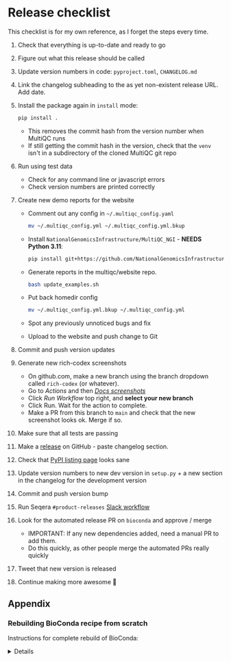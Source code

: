 # Release checklist

This checklist is for my own reference, as I forget the steps every time.

1. Check that everything is up-to-date and ready to go
2. Figure out what this release should be called
3. Update version numbers in code: `pyproject.toml`, `CHANGELOG.md`
4. Link the changelog subheading to the as yet non-existent release URL. Add date.
5. Install the package again in `install` mode:

   ```bash
   pip install .
   ```

   - This removes the commit hash from the version number when MultiQC runs
   - If still getting the commit hash in the version, check that the `venv` isn't in a subdirectory of the cloned MultiQC git repo

6. Run using test data
   - Check for any command line or javascript errors
   - Check version numbers are printed correctly
7. Create new demo reports for the website

   - Comment out any config in `~/.multiqc_config.yaml`

     ```bash
     mv ~/.multiqc_config.yml ~/.multiqc_config.yml.bkup
     ```

   - Install `NationalGenomicsInfrastructure/MultiQC_NGI` - **NEEDS Python 3.11**:

     ```bash
     pip install git+https://github.com/NationalGenomicsInfrastructure/MultiQC_NGI@0.7.1
     ```

   - Generate reports in the multiqc/website repo.

     ```bash
     bash update_examples.sh
     ```

   - Put back homedir config

     ```bash
     mv ~/.multiqc_config.yml.bkup ~/.multiqc_config.yml
     ```

   - Spot any previously unnoticed bugs and fix
   - Upload to the website and push change to Git

8. Commit and push version updates
9. Generate new rich-codex screenshots
   - On github.com, make a new branch using the branch dropdown called `rich-codex` (or whatever).
   - Go to _Actions_ and then [_Docs screenshots_](https://github.com/MultiQC/MultiQC/actions/workflows/screenshots.yml)
   - Click _Run Workflow_ top right, and **select your new branch**
   - Click Run. Wait for the action to complete.
   - Make a PR from this branch to `main` and check that the new screenshot looks ok. Merge if so.
10. Make sure that all tests are passing
11. Make a [release](https://github.com/MultiQC/MultiQC/releases) on GitHub - paste changelog section.
12. Check that [PyPI listing page](https://pypi.python.org/pypi/multiqc/) looks sane
13. Update version numbers to new dev version in `setup.py` + a new section in the changelog for the development version
14. Commit and push version bump
15. Run Seqera `#product-releases` [Slack workflow](https://slack.com/shortcuts/Ft06GYSX4UUB/c3733786a0ad2fc1794d1959aed5df19)
16. Look for the automated release PR on `bioconda` and approve / merge
    - IMPORTANT: If any new dependencies added, need a manual PR to add them.
    - Do this quickly, as other people merge the automated PRs really quickly
17. Tweet that new version is released
18. Continue making more awesome :metal:

## Appendix

### Rebuilding BioConda recipe from scratch

Instructions for complete rebuild of BioConda:

<details>

```bash
# Update to latest bioconda
cd ../bioconda-recipes
git checkout main
git pull upstream main
git push
git branch -D multiqc
# Build new conda recipe from PyPI to automatically collect new dependencies
git checkout -b multiqc
# Do the conda skeleton to copy the dependencies
cd recipes && mkdir mqctemp && cd mqctemp && code .
conda skeleton pypi multiqc
# Update with new release header - see https://goo.gl/ZfRnmj
cd ../multiqc && code .
# Get the sha256sum of the release
curl -OL https://github.com/MultiQC/MultiQC/archive/v1.5.tar.gz
shasum --algorithm 256 v1.5.tar.gz
# Switch out download for GitHub release and remove all other cruft
# commit changes
cd ../../
git commit -am "MultiQC version 1.23 release"
# Test locally
docker pull bioconda/bioconda-utils-build-env
circleci build
# Push updates
git push -u origin multiqc
# Submit a Pull Request and merge
```

</details>
